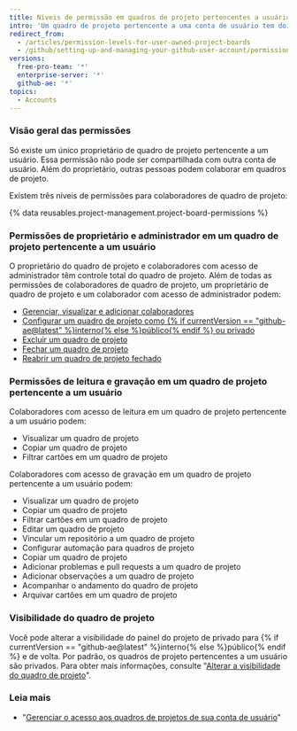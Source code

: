 ```yaml
---
title: Níveis de permissão em quadros de projeto pertencentes a usuários
intro: 'Um quadro de projeto pertencente a uma conta de usuário tem dois níveis de permissão: proprietário do quadro de projeto e colaboradores.'
redirect_from:
  - /articles/permission-levels-for-user-owned-project-boards
  - /github/setting-up-and-managing-your-github-user-account/permission-levels-for-user-owned-project-boards
versions:
  free-pro-team: '*'
  enterprise-server: '*'
  github-ae: '*'
topics:
  - Accounts
---
```


### Visão geral das permissões

Só existe um único proprietário de quadro de projeto pertencente a um usuário. Essa permissão não pode ser compartilhada com outra conta de usuário. Além do proprietário, outras pessoas podem colaborar em quadros de projeto.

Existem três níveis de permissões para colaboradores de quadro de projeto:

{% data reusables.project-management.project-board-permissions %}

### Permissões de proprietário e administrador em um quadro de projeto pertencente a um usuário

O proprietário do quadro de projeto e colaboradores com acesso de administrador têm controle total do quadro de projeto. Além de todas as permissões de colaboradores de quadro de projeto, um proprietário de quadro de projeto e um colaborador com acesso de administrador podem:

- [Gerenciar, visualizar e adicionar colaboradores](/articles/managing-access-to-your-user-account-s-project-boards)
- [Configurar um quadro de projeto como {% if currentVersion == "github-ae@latest" %}interno{% else %}público{% endif %} ou privado](/articles/changing-project-board-visibility)
- [Excluir um quadro de projeto](/articles/deleting-a-project-board/)
- [Fechar um quadro de projeto](/articles/closing-a-project-board/)
- [Reabrir um quadro de projeto fechado](/articles/reopening-a-closed-project-board)

### Permissões de leitura e gravação em um quadro de projeto pertencente a um usuário

Colaboradores com acesso de leitura em um quadro de projeto pertencente a um usuário podem:

- Visualizar um quadro de projeto
- Copiar um quadro de projeto
- Filtrar cartões em um quadro de projeto

Colaboradores com acesso de gravação em um quadro de projeto pertencente a um usuário podem:

- Visualizar um quadro de projeto
- Copiar um quadro de projeto
- Filtrar cartões em um quadro de projeto
- Editar um quadro de projeto
- Vincular um repositório a um quadro de projeto
- Configurar automação para quadros de projeto
- Copiar um quadro de projeto
- Adicionar problemas e pull requests a um quadro de projeto
- Adicionar observações a um quadro de projeto
- Acompanhar o andamento do quadro de projeto
- Arquivar cartões em um quadro de projeto

### Visibilidade do quadro de projeto

Você pode alterar a visibilidade do painel do projeto de privado para {% if currentVersion == "github-ae@latest" %}interno{% else %}público{% endif %} e de volta. Por padrão, os quadros de projeto pertencentes a um usuário são privados. Para obter mais informações, consulte "[Alterar a visibilidade do quadro de projeto](/articles/changing-project-board-visibility)".

### Leia mais

  - "[Gerenciar o acesso aos quadros de projetos de sua conta de usuário](/articles/managing-access-to-your-user-account-s-project-boards)"
